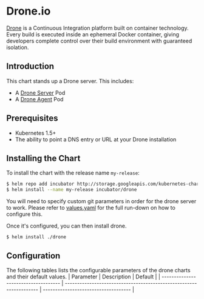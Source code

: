 # Drone.io

[Drone](http://readme.drone.io/) is a Continuous Integration platform built on container technology. Every build is executed inside an ephemeral Docker container, giving developers complete control over their build environment with guaranteed isolation.

## Introduction

This chart stands up a Drone server. This includes:

- A [Drone Server](http://readme.drone.io/admin/installation-guide/) Pod
- A [Drone Agent](http://readme.drone.io/admin/installation-guide/) Pod

## Prerequisites

- Kubernetes 1.5+
- The ability to point a DNS entry or URL at your Drone installation

## Installing the Chart

To install the chart with the release name `my-release`:

```bash
$ helm repo add incubator http://storage.googleapis.com/kubernetes-charts-incubator
$ helm install --name my-release incubator/drone
```

You will need to specify custom git parameters in order for the drone server to work.
Please refer to [values.yaml](values.yaml) for the full run-down on how to configure this.

Once it's configured, you can then install drone.

```
$ helm install ./drone
```

## Configuration

The following tables lists the configurable parameters of the drone charts and their default values.
|              Parameter               |                             Description                             |               Default                |
| ------------------------------------ | ------------------------------------------------------------------- | ------------------------------------ |
